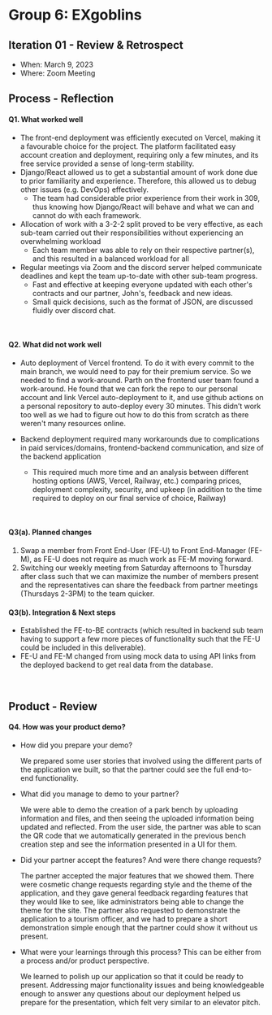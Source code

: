 # Group 6: EXgoblins


## Iteration 01 - Review & Retrospect


* When: March 9, 2023
* Where: Zoom Meeting


## Process - Reflection




#### Q1. What worked well
<!-- List **process-related** (i.e. team organization and how you work) decisions and actions that worked well.


* 2 - 4 important decisions, processes, actions, or anything else that worked well for you, ordered from most to least important.
* Give a supporting argument about what makes you think that way.
* Feel free to refer/link to process artifact(s). -->

- The front-end deployment was efficiently executed on Vercel, making it a favourable choice for the project. The platform facilitated easy account creation and deployment, requiring only a few minutes, and its free service provided a sense of long-term stability.
- Django/React allowed us to get a substantial amount of work done due to prior familiarity and experience. Therefore, this allowed us to debug other issues (e.g. DevOps) effectively.
   - The team had considerable prior experience from their work in 309, thus knowing how Django/React will behave and what we can and cannot do with each framework.
- Allocation of work with a 3-2-2 split proved to be very effective, as each sub-team carried out their responsibilities without experiencing an overwhelming workload
   - Each team member was able to rely on their respective partner(s), and this resulted in a balanced workload for all 
- Regular meetings via Zoom and the discord server helped communicate deadlines and kept the team up-to-date with other sub-team progress.
   - Fast and effective at keeping everyone updated with each other's contracts and our partner, John's, feedback and new ideas.
   - Small quick decisions, such as the format of JSON, are discussed fluidly over discord chat.

&nbsp;
&nbsp;
&nbsp;


#### Q2. What did not work well
<!--
List **process-related** (i.e. team organization and how you work) decisions and actions that did not work well.


* 2 - 4 important decisions, processes, actions, or anything else that did not work well for you, ordered from most to least important.
* Give a supporting argument about what makes you think that way.
* Feel free to refer/link to process artifact(s). -->


- Auto deployment of Vercel frontend. To do it with every commit to the main branch, we would need to pay for their premium service. So we needed to find a work-around. Parth on the frontend user team found a work-around. He found that we can fork the repo to our personal account and link Vercel auto-deployment to it, and use github actions on a personal repository to auto-deploy every 30 minutes. This didn’t work too well as we had to figure out how to do this from scratch as there weren't many resources online.


- Backend deployment required many workarounds due to complications in paid services/domains, frontend-backend communication, and size of the backend application
   - This required much more time and an analysis between different hosting options (AWS, Vercel, Railway, etc.) comparing prices, deployment complexity, security, and upkeep (in addition to the time required to deploy on our final service of choice, Railway)


&nbsp;
&nbsp;
&nbsp;


#### Q3(a). Planned changes
<!-- List any **process-related** (i.e. team organization and/or how you work) changes you are planning to make (if there are any)


* Ordered from most to least important, with supporting argument explaining a change. -->


1) Swap a member from Front End-User (FE-U) to Front End-Manager (FE-M), as FE-U does not require as much work as FE-M moving forward.
2) Switching our weekly meeting from Saturday afternoons to Thursday after class such that we can maximize the number of members present and the representatives can share the feedback from partner meetings (Thursdays 2-3PM) to the team quicker.




#### Q3(b). Integration & Next steps
<!-- Briefly explain how you integrated the previously developed individuals components as one product (i.e. How did you be combine the code from 3 sub-repos previously created) and if/how the assignment was helpful or not helpful.


* Keep this very short (1-3 lines). -->
- Established the FE-to-BE contracts (which resulted in backend sub team having to support a few more pieces of functionality such that the FE-U could be included in this deliverable).
- FE-U and FE-M changed from using mock data to using API links from the deployed backend to get real data from the database.


&nbsp;
&nbsp;
&nbsp;


## Product - Review


#### Q4. How was your product demo?
<!-- * How did you prepare your demo?
* What did you manage to demo to your partner?
* Did your partner accept the features? And were there change requests?
* What were your learnings through this process? This can be either from a process and/or product perspective.
* *This section will be marked very leniently so keep it brief and just make sure the points are addressed* -->
* How did you prepare your demo?&nbsp;


   We prepared some user stories that involved using the different parts of the application we built, so that the partner could see the full end-to-end functionality.
* What did you manage to demo to your partner?&nbsp;


   We were able to demo the creation of a park bench by uploading information and files, and then seeing the uploaded information being updated and reflected. From the user side, the partner was able to scan the QR code that we automatically generated in the previous bench creation step and see the information presented in a UI for them.
* Did your partner accept the features? And were there change requests?&nbsp;


   The partner accepted the major features that we showed them. There were cosmetic change requests regarding style and the theme of the application, and they gave general feedback regarding features that they would like to see, like administrators being able to change the theme for the site. The partner also requested to demonstrate the application to a tourism officer, and we had to prepare a short demonstration simple enough that the partner could show it without us present.
* What were your learnings through this process? This can be either from a process and/or product perspective.&nbsp;


   We learned to polish up our application so that it could be ready to present. Addressing major functionality issues and being knowledgeable enough to answer any questions about our deployment helped us prepare for the presentation, which felt very similar to an elevator pitch.
